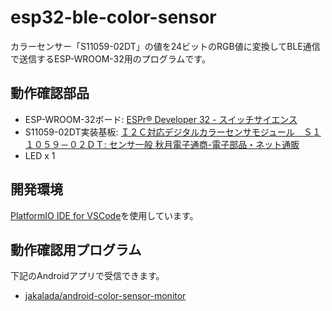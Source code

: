 # esp32-ble-color-sensor

カラーセンサー「S11059-02DT」の値を24ビットのRGB値に変換してBLE通信で送信するESP-WROOM-32用のプログラムです。

## 動作確認部品

- ESP-WROOM-32ボード: [ESPr® Developer 32 \- スイッチサイエンス](https://www.switch-science.com/catalog/3210/)
- S11059-02DT実装基板: [Ｉ２Ｃ対応デジタルカラーセンサモジュール　Ｓ１１０５９－０２ＤＴ: センサ一般 秋月電子通商\-電子部品・ネット通販](http://akizukidenshi.com/catalog/g/gK-08316/)
- LED x 1

## 開発環境

[PlatformIO IDE for VSCode](http://docs.platformio.org/en/latest/ide/vscode.html)を使用しています。

## 動作確認用プログラム

下記のAndroidアプリで受信できます。

- [jakalada/android\-color\-sensor\-monitor](https://github.com/jakalada/android-color-sensor-monitor)
